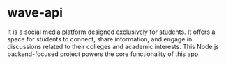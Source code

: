 # wave-api
It is a social media platform designed exclusively for students. It offers a space for students to connect, share information, and engage in discussions related to their colleges and academic interests. This Node.js backend-focused project powers the core functionality of this app.

